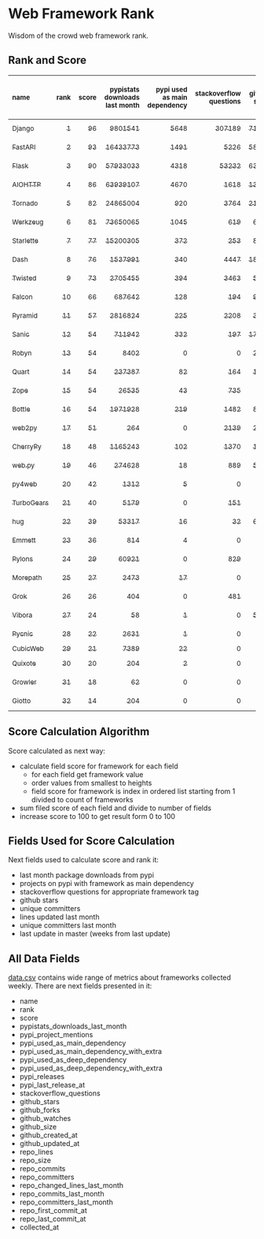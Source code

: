 # Web Framework Rank
Wisdom of the crowd web framework rank.

## Rank and Score
<sub>name</sub> | <sub>rank</sub> | <sub>score</sub> | <sub>pypistats downloads last month</sub> | <sub>pypi used as main dependency</sub> | <sub>stackoverflow questions</sub> | <sub>github stars</sub> | <sub>repo unique committers</sub> | <sub>repo changed lines last month</sub> | <sub>repo unique committers last month</sub> | <sub>repo last commit</sub>
:--- | ---: | ---: | ---: | ---: | ---: | ---: | ---: | ---: | ---: | ---:
[<sub>Django</sub>](https://github.com/django/django "first commit: 2005-07-13") | [<sub>1</sub>](# "  +0 last week") | [<sub>96</sub>](# "  +0 last week") | [<sub>9801541</sub>](# "  #7 in pypistats downloads last month +0.78% last week") | [<sub>5648</sub>](# "  #1 in pypi used as main dependency +0.21% last week") | [<sub>307189</sub>](# "  #1 in stackoverflow questions +0.04% last week") | [<sub>71354</sub>](# "  #1 in github stars +0.16% last week") | [<sub>2904</sub>](# "  #1 in repo unique committers +0.1% last week") | [<sub>2908</sub>](# "  #4 in repo changed lines last month +9.28% last week") | [<sub>36</sub>](# "  #1 in repo unique committers last month +16.13% last week") | [<sub>2023-06-10</sub>](# "  #1 in repo last commit 1 week ago")
[<sub>FastAPI</sub>](https://github.com/tiangolo/fastapi "first commit: 2018-12-05; uses: Starlette") | [<sub>2</sub>](# "  +0 last week") | [<sub>93</sub>](# "  +0 last week") | [<sub>16433773</sub>](# "  #5 in pypistats downloads last month +0.77% last week") | [<sub>1491</sub>](# "  #4 in pypi used as main dependency +1.91% last week") | [<sub>5226</sub>](# "  #3 in stackoverflow questions +0.64% last week") | [<sub>58940</sub>](# "  #3 in github stars +0.48% last week") | [<sub>471</sub>](# "  #5 in repo unique committers +0.64% last week") | [<sub>3234</sub>](# "▼ #3 in repo changed lines last month -95.48% last week") | [<sub>17</sub>](# "  #2 in repo unique committers last month +6.25% last week") | [<sub>2023-06-10</sub>](# "  #1 in repo last commit 1 week ago")
[<sub>Flask</sub>](https://github.com/pallets/flask "first commit: 2010-04-06; uses: Werkzeug") | [<sub>3</sub>](# "  +0 last week") | [<sub>90</sub>](# "  +2 last week") | [<sub>57933033</sub>](# "  #3 in pypistats downloads last month +0.47% last week") | [<sub>4318</sub>](# "  #3 in pypi used as main dependency +0.28% last week") | [<sub>53232</sub>](# "  #2 in stackoverflow questions +0.11% last week") | [<sub>63242</sub>](# "  #2 in github stars +0.13% last week") | [<sub>832</sub>](# "  #2 in repo unique committers +0.0% last week") | [<sub>640</sub>](# "▲ #9 in repo changed lines last month +310.26% last week") | [<sub>6</sub>](# "▼ #6 in repo unique committers last month +20.0% last week") | [<sub>2023-06-09</sub>](# "▲ #4 in repo last commit 1 week ago")
[<sub>AIOHTTP</sub>](https://github.com/aio-libs/aiohttp "first commit: 2013-10-01") | [<sub>4</sub>](# "  +0 last week") | [<sub>86</sub>](# "  +1 last week") | [<sub>63939107</sub>](# "  #2 in pypistats downloads last month +0.56% last week") | [<sub>4670</sub>](# "  #2 in pypi used as main dependency +0.6% last week") | [<sub>1618</sub>](# "  #9 in stackoverflow questions +0.0% last week") | [<sub>13620</sub>](# "  #7 in github stars +0.17% last week") | [<sub>704</sub>](# "  #3 in repo unique committers +0.28% last week") | [<sub>757</sub>](# "▲ #8 in repo changed lines last month +2.44% last week") | [<sub>7</sub>](# "  #5 in repo unique committers last month +40.0% last week") | [<sub>2023-06-09</sub>](# "▲ #4 in repo last commit 1 week ago")
[<sub>Tornado</sub>](https://github.com/tornadoweb/tornado "first commit: 2009-09-09") | [<sub>5</sub>](# "  +0 last week") | [<sub>82</sub>](# "  -1 last week") | [<sub>24865004</sub>](# "  #4 in pypistats downloads last month +0.54% last week") | [<sub>920</sub>](# "  #6 in pypi used as main dependency +0.44% last week") | [<sub>3764</sub>](# "  #5 in stackoverflow questions +0.03% last week") | [<sub>21147</sub>](# "  #4 in github stars +0.06% last week") | [<sub>449</sub>](# "  #6 in repo unique committers +0.0% last week") | [<sub>4978</sub>](# "▲ #2 in repo changed lines last month -3.6% last week") | [<sub>2</sub>](# "▲ #13 in repo unique committers last month +0.0% last week") | [<sub>2023-05-27</sub>](# "▼ #11 in repo last commit 3 weeks ago")
[<sub>Werkzeug</sub>](https://github.com/pallets/werkzeug "first commit: 2007-05-04; used by: Flask and Quart") | [<sub>6</sub>](# "  +0 last week") | [<sub>81</sub>](# "  +1 last week") | [<sub>73650065</sub>](# "  #1 in pypistats downloads last month +1.11% last week") | [<sub>1045</sub>](# "  #5 in pypi used as main dependency +0.19% last week") | [<sub>619</sub>](# "  #15 in stackoverflow questions +0.16% last week") | [<sub>6377</sub>](# "  #12 in github stars -0.03% last week") | [<sub>487</sub>](# "  #4 in repo unique committers +0.62% last week") | [<sub>852</sub>](# "▼ #7 in repo changed lines last month -40.59% last week") | [<sub>6</sub>](# "▲ #6 in repo unique committers last month +50.0% last week") | [<sub>2023-06-09</sub>](# "▲ #4 in repo last commit 1 week ago")
[<sub>Starlette</sub>](https://github.com/encode/starlette "first commit: 2018-06-25; used by: FastAPI") | [<sub>7</sub>](# "▲ +1 last week") | [<sub>77</sub>](# "▲ +1 last week") | [<sub>15200305</sub>](# "  #6 in pypistats downloads last month +0.62% last week") | [<sub>372</sub>](# "  #8 in pypi used as main dependency +0.54% last week") | [<sub>253</sub>](# "  #17 in stackoverflow questions +1.2% last week") | [<sub>8330</sub>](# "  #9 in github stars +0.28% last week") | [<sub>245</sub>](# "  #11 in repo unique committers +0.41% last week") | [<sub>1201</sub>](# "▲ #6 in repo changed lines last month +39.65% last week") | [<sub>10</sub>](# "  #3 in repo unique committers last month +25.0% last week") | [<sub>2023-06-08</sub>](# "▲ #4 in repo last commit 1 week ago")
[<sub>Dash</sub>](https://github.com/plotly/dash "first commit: 2015-04-10") | [<sub>8</sub>](# "▼ -1 last week") | [<sub>76</sub>](# "▼ -1 last week") | [<sub>1537991</sub>](# "  #11 in pypistats downloads last month +3.01% last week") | [<sub>340</sub>](# "  #9 in pypi used as main dependency +0.29% last week") | [<sub>4447</sub>](# "  #4 in stackoverflow questions -0.07% last week") | [<sub>18831</sub>](# "  #5 in github stars +0.24% last week") | [<sub>165</sub>](# "  #15 in repo unique committers +0.0% last week") | [<sub>76486</sub>](# "  #1 in repo changed lines last month +0.0% last week") | [<sub>3</sub>](# "▲ #11 in repo unique committers last month +0.0% last week") | [<sub>2023-05-31</sub>](# "▼ #11 in repo last commit 2 weeks ago")
[<sub>Twisted</sub>](https://github.com/twisted/twisted "first commit: 2001-07-09") | [<sub>9</sub>](# "  +0 last week") | [<sub>73</sub>](# "  +3 last week") | [<sub>2705455</sub>](# "  #9 in pypistats downloads last month +1.57% last week") | [<sub>394</sub>](# "  #7 in pypi used as main dependency +0.0% last week") | [<sub>3463</sub>](# "  #6 in stackoverflow questions +0.06% last week") | [<sub>5082</sub>](# "  #15 in github stars +0.2% last week") | [<sub>298</sub>](# "  #9 in repo unique committers +0.0% last week") | [<sub>586</sub>](# "▲ #10 in repo changed lines last month +283.01% last week") | [<sub>2</sub>](# "▼ #13 in repo unique committers last month -50.0% last week") | [<sub>2023-06-09</sub>](# "▲ #4 in repo last commit 1 week ago")
[<sub>Falcon</sub>](https://github.com/falconry/falcon "first commit: 2012-12-06; used by: hug") | [<sub>10</sub>](# "  +0 last week") | [<sub>66</sub>](# "  -2 last week") | [<sub>687642</sub>](# "  #14 in pypistats downloads last month +0.26% last week") | [<sub>128</sub>](# "  #13 in pypi used as main dependency +0.0% last week") | [<sub>194</sub>](# "  #19 in stackoverflow questions +0.0% last week") | [<sub>9135</sub>](# "  #8 in github stars +0.38% last week") | [<sub>206</sub>](# "  #13 in repo unique committers +0.49% last week") | [<sub>392</sub>](# "▼ #14 in repo changed lines last month +50.77% last week") | [<sub>5</sub>](# "▼ #8 in repo unique committers last month +25.0% last week") | [<sub>2023-06-04</sub>](# "▼ #4 in repo last commit 1 week ago")
[<sub>Pyramid</sub>](https://github.com/Pylons/pyramid "first commit: 2008-07-04; used by: CubicWeb") | [<sub>11</sub>](# "  +0 last week") | [<sub>57</sub>](# "  -8 last week") | [<sub>2816824</sub>](# "  #8 in pypistats downloads last month -0.24% last week") | [<sub>225</sub>](# "  #11 in pypi used as main dependency +0.0% last week") | [<sub>2208</sub>](# "  #7 in stackoverflow questions +0.0% last week") | [<sub>3809</sub>](# "  #16 in github stars +0.03% last week") | [<sub>363</sub>](# "  #8 in repo unique committers +0.0% last week") | [<sub>0</sub>](# "▼ #18 in repo changed lines last month -100.0% last week") | [<sub>0</sub>](# "▼ #18 in repo unique committers last month -100.0% last week") | [<sub>2023-05-11</sub>](# "▼ #18 in repo last commit 5 weeks ago")
[<sub>Sanic</sub>](https://github.com/sanic-org/sanic "first commit: 2016-05-26") | [<sub>12</sub>](# "▲ +1 last week") | [<sub>54</sub>](# "▲ -1 last week") | [<sub>711942</sub>](# "  #13 in pypistats downloads last month +1.08% last week") | [<sub>332</sub>](# "  #10 in pypi used as main dependency +0.0% last week") | [<sub>197</sub>](# "  #18 in stackoverflow questions -0.51% last week") | [<sub>17113</sub>](# "  #6 in github stars +0.11% last week") | [<sub>364</sub>](# "  #7 in repo unique committers +0.0% last week") | [<sub>0</sub>](# "  #18 in repo changed lines last month +100% last week") | [<sub>0</sub>](# "  #18 in repo unique committers last month +100% last week") | [<sub>2023-04-09</sub>](# "▼ #21 in repo last commit 9 weeks ago")
[<sub>Robyn</sub>](https://github.com/sansyrox/robyn "first commit: 2021-05-22") | [<sub>13</sub>](# "▲ +3 last week") | [<sub>54</sub>](# "▲ +1 last week") | [<sub>8402</sub>](# "▲ #20 in pypistats downloads last month +22.09% last week") | [<sub>0</sub>](# "  #26 in pypi used as main dependency +100% last week") | [<sub>0</sub>](# "  #23 in stackoverflow questions +100% last week") | [<sub>2694</sub>](# "  #17 in github stars +0.64% last week") | [<sub>50</sub>](# "  #21 in repo unique committers +2.04% last week") | [<sub>1205</sub>](# "▲ #5 in repo changed lines last month +24.87% last week") | [<sub>8</sub>](# "  #4 in repo unique committers last month +14.29% last week") | [<sub>2023-06-10</sub>](# "  #1 in repo last commit 1 week ago")
[<sub>Quart</sub>](https://github.com/pallets/quart "first commit: 2017-05-14; uses: Werkzeug") | [<sub>14</sub>](# "▼ -2 last week") | [<sub>54</sub>](# "▼ -1 last week") | [<sub>237387</sub>](# "  #16 in pypistats downloads last month +3.88% last week") | [<sub>82</sub>](# "  #15 in pypi used as main dependency +1.23% last week") | [<sub>164</sub>](# "  #20 in stackoverflow questions +0.61% last week") | [<sub>1924</sub>](# "  #19 in github stars +0.84% last week") | [<sub>92</sub>](# "  #19 in repo unique committers +0.0% last week") | [<sub>583</sub>](# "▼ #11 in repo changed lines last month -2.35% last week") | [<sub>4</sub>](# "▼ #9 in repo unique committers last month +0.0% last week") | [<sub>2023-05-18</sub>](# "▼ #16 in repo last commit 4 weeks ago")
[<sub>Zope</sub>](https://github.com/zopefoundation/Zope "first commit: 1996-06-17") | [<sub>15</sub>](# "▼ -1 last week") | [<sub>54</sub>](# "▼ +0 last week") | [<sub>26535</sub>](# "  #19 in pypistats downloads last month -4.35% last week") | [<sub>43</sub>](# "  #16 in pypi used as main dependency +0.0% last week") | [<sub>735</sub>](# "  #14 in stackoverflow questions +0.0% last week") | [<sub>325</sub>](# "  #25 in github stars -0.31% last week") | [<sub>176</sub>](# "  #14 in repo unique committers +0.0% last week") | [<sub>470</sub>](# "▼ #12 in repo changed lines last month +0.0% last week") | [<sub>3</sub>](# "▲ #11 in repo unique committers last month +0.0% last week") | [<sub>2023-05-25</sub>](# "▼ #15 in repo last commit 3 weeks ago")
[<sub>Bottle</sub>](https://github.com/bottlepy/bottle "first commit: 2009-06-30") | [<sub>16</sub>](# "▼ -1 last week") | [<sub>54</sub>](# "▼ +0 last week") | [<sub>1971928</sub>](# "  #10 in pypistats downloads last month -0.46% last week") | [<sub>219</sub>](# "  #12 in pypi used as main dependency +0.46% last week") | [<sub>1482</sub>](# "  #10 in stackoverflow questions +0.07% last week") | [<sub>8007</sub>](# "  #10 in github stars +0.06% last week") | [<sub>231</sub>](# "  #12 in repo unique committers +0.0% last week") | [<sub>0</sub>](# "  #18 in repo changed lines last month +100% last week") | [<sub>0</sub>](# "  #18 in repo unique committers last month +100% last week") | [<sub>2022-09-05</sub>](# "  #23 in repo last commit 40 weeks ago")
[<sub>web2py</sub>](https://github.com/web2py/web2py "first commit: 2011-11-23") | [<sub>17</sub>](# "▲ +4 last week") | [<sub>51</sub>](# "▲ +12 last week") | [<sub>264</sub>](# "  #28 in pypistats downloads last month +0.38% last week") | [<sub>0</sub>](# "  #26 in pypi used as main dependency +100% last week") | [<sub>2139</sub>](# "  #8 in stackoverflow questions +0.05% last week") | [<sub>2049</sub>](# "  #18 in github stars +0.1% last week") | [<sub>271</sub>](# "  #10 in repo unique committers +0.0% last week") | [<sub>2</sub>](# "▲ #17 in repo changed lines last month +100% last week") | [<sub>1</sub>](# "▲ #15 in repo unique committers last month +100% last week") | [<sub>2023-06-05</sub>](# "▲ #4 in repo last commit 1 week ago")
[<sub>CherryPy</sub>](https://github.com/cherrypy/cherrypy "first commit: 2004-11-20") | [<sub>18</sub>](# "▼ -1 last week") | [<sub>48</sub>](# "▼ +0 last week") | [<sub>1165243</sub>](# "  #12 in pypistats downloads last month -1.89% last week") | [<sub>102</sub>](# "  #14 in pypi used as main dependency +0.0% last week") | [<sub>1370</sub>](# "  #11 in stackoverflow questions +0.0% last week") | [<sub>1683</sub>](# "  #20 in github stars +0.18% last week") | [<sub>148</sub>](# "  #16 in repo unique committers +0.0% last week") | [<sub>0</sub>](# "  #18 in repo changed lines last month +100% last week") | [<sub>0</sub>](# "  #18 in repo unique committers last month +100% last week") | [<sub>2023-05-04</sub>](# "▼ #19 in repo last commit 6 weeks ago")
[<sub>web.py</sub>](https://github.com/webpy/webpy "first commit: 1970-01-01") | [<sub>19</sub>](# "  +0 last week") | [<sub>46</sub>](# "  +0 last week") | [<sub>274628</sub>](# "  #15 in pypistats downloads last month +0.98% last week") | [<sub>18</sub>](# "  #18 in pypi used as main dependency +0.0% last week") | [<sub>889</sub>](# "  #12 in stackoverflow questions +0.0% last week") | [<sub>5812</sub>](# "  #13 in github stars +0.05% last week") | [<sub>94</sub>](# "  #18 in repo unique committers +0.0% last week") | [<sub>0</sub>](# "  #18 in repo changed lines last month +100% last week") | [<sub>0</sub>](# "  #18 in repo unique committers last month +100% last week") | [<sub>2023-04-20</sub>](# "▼ #20 in repo last commit 8 weeks ago")
[<sub>py4web</sub>](https://github.com/web2py/py4web "first commit: 2019-03-25") | [<sub>20</sub>](# "▼ -2 last week") | [<sub>42</sub>](# "▼ -5 last week") | [<sub>1312</sub>](# "  #25 in pypistats downloads last month +0.77% last week") | [<sub>5</sub>](# "  #21 in pypi used as main dependency +0.0% last week") | [<sub>0</sub>](# "  #23 in stackoverflow questions +100% last week") | [<sub>202</sub>](# "  #27 in github stars +0.0% last week") | [<sub>67</sub>](# "  #20 in repo unique committers +0.0% last week") | [<sub>412</sub>](# "▼ #13 in repo changed lines last month -68.98% last week") | [<sub>4</sub>](# "▼ #9 in repo unique committers last month +0.0% last week") | [<sub>2023-05-30</sub>](# "▼ #11 in repo last commit 2 weeks ago")
[<sub>TurboGears</sub>](https://github.com/TurboGears/tg2 "first commit: 2007-06-27") | [<sub>21</sub>](# "▼ -1 last week") | [<sub>40</sub>](# "▼ -1 last week") | [<sub>5179</sub>](# "  #22 in pypistats downloads last month -6.02% last week") | [<sub>0</sub>](# "  #26 in pypi used as main dependency +100% last week") | [<sub>151</sub>](# "  #21 in stackoverflow questions +0.0% last week") | [<sub>781</sub>](# "  #22 in github stars -0.13% last week") | [<sub>37</sub>](# "  #23 in repo unique committers +0.0% last week") | [<sub>12</sub>](# "▲ #16 in repo changed lines last month +0.0% last week") | [<sub>1</sub>](# "▲ #15 in repo unique committers last month +0.0% last week") | [<sub>2023-05-30</sub>](# "▼ #11 in repo last commit 2 weeks ago")
[<sub>hug</sub>](https://github.com/hugapi/hug "first commit: 2015-07-17; uses: Falcon") | [<sub>22</sub>](# "  +0 last week") | [<sub>39</sub>](# "  +0 last week") | [<sub>53317</sub>](# "  #18 in pypistats downloads last month -1.89% last week") | [<sub>16</sub>](# "  #20 in pypi used as main dependency +0.0% last week") | [<sub>32</sub>](# "  #22 in stackoverflow questions +0.0% last week") | [<sub>6725</sub>](# "  #11 in github stars +0.09% last week") | [<sub>123</sub>](# "  #17 in repo unique committers +0.0% last week") | [<sub>0</sub>](# "  #18 in repo changed lines last month +100% last week") | [<sub>0</sub>](# "  #18 in repo unique committers last month +100% last week") | [<sub>2020-08-10</sub>](# "  #27 in repo last commit 148 weeks ago")
[<sub>Emmett</sub>](https://github.com/emmett-framework/emmett "first commit: 2014-10-22") | [<sub>23</sub>](# "  +0 last week") | [<sub>36</sub>](# "  -1 last week") | [<sub>814</sub>](# "  #26 in pypistats downloads last month +30.03% last week") | [<sub>4</sub>](# "  #22 in pypi used as main dependency +0.0% last week") | [<sub>0</sub>](# "  #23 in stackoverflow questions +100% last week") | [<sub>851</sub>](# "  #21 in github stars +0.24% last week") | [<sub>23</sub>](# "  #27 in repo unique committers +0.0% last week") | [<sub>31</sub>](# "  #15 in repo changed lines last month -59.21% last week") | [<sub>1</sub>](# "▲ #15 in repo unique committers last month +0.0% last week") | [<sub>2023-05-19</sub>](# "▼ #16 in repo last commit 4 weeks ago")
[<sub>Pylons</sub>](https://github.com/Pylons/pylons "first commit: 2006-02-18") | [<sub>24</sub>](# "  +0 last week") | [<sub>29</sub>](# "  +0 last week") | [<sub>60921</sub>](# "  #17 in pypistats downloads last month -3.71% last week") | [<sub>0</sub>](# "  #26 in pypi used as main dependency +100% last week") | [<sub>829</sub>](# "  #13 in stackoverflow questions +0.0% last week") | [<sub>228</sub>](# "  #26 in github stars +0.0% last week") | [<sub>36</sub>](# "  #24 in repo unique committers +0.0% last week") | [<sub>0</sub>](# "  #18 in repo changed lines last month +100% last week") | [<sub>0</sub>](# "  #18 in repo unique committers last month +100% last week") | [<sub>2018-01-12</sub>](# "  #30 in repo last commit 283 weeks ago")
[<sub>Morepath</sub>](https://github.com/morepath/morepath "first commit: 2013-07-17") | [<sub>25</sub>](# "  +0 last week") | [<sub>27</sub>](# "  +0 last week") | [<sub>2473</sub>](# "  #24 in pypistats downloads last month +30.85% last week") | [<sub>17</sub>](# "  #19 in pypi used as main dependency +0.0% last week") | [<sub>0</sub>](# "  #23 in stackoverflow questions +100% last week") | [<sub>395</sub>](# "  #24 in github stars +0.0% last week") | [<sub>28</sub>](# "  #25 in repo unique committers +0.0% last week") | [<sub>0</sub>](# "  #18 in repo changed lines last month +100% last week") | [<sub>0</sub>](# "  #18 in repo unique committers last month +100% last week") | [<sub>2022-05-29</sub>](# "  #25 in repo last commit 54 weeks ago")
[<sub>Grok</sub>](https://github.com/zopefoundation/grok "first commit: 2006-10-14") | [<sub>26</sub>](# "  +0 last week") | [<sub>26</sub>](# "  +0 last week") | [<sub>404</sub>](# "  #27 in pypistats downloads last month -7.13% last week") | [<sub>0</sub>](# "  #26 in pypi used as main dependency +100% last week") | [<sub>481</sub>](# "  #16 in stackoverflow questions +0.42% last week") | [<sub>22</sub>](# "  #31 in github stars +0.0% last week") | [<sub>41</sub>](# "  #22 in repo unique committers +0.0% last week") | [<sub>0</sub>](# "  #18 in repo changed lines last month +100% last week") | [<sub>0</sub>](# "  #18 in repo unique committers last month +100% last week") | [<sub>2022-12-29</sub>](# "  #22 in repo last commit 24 weeks ago")
[<sub>Vibora</sub>](https://github.com/vibora-io/vibora "first commit: 2018-06-13") | [<sub>27</sub>](# "  +0 last week") | [<sub>24</sub>](# "  +0 last week") | [<sub>58</sub>](# "  #32 in pypistats downloads last month +11.54% last week") | [<sub>1</sub>](# "  #24 in pypi used as main dependency +0.0% last week") | [<sub>0</sub>](# "  #23 in stackoverflow questions +100% last week") | [<sub>5719</sub>](# "  #14 in github stars +0.05% last week") | [<sub>27</sub>](# "  #26 in repo unique committers +0.0% last week") | [<sub>0</sub>](# "  #18 in repo changed lines last month +100% last week") | [<sub>0</sub>](# "  #18 in repo unique committers last month +100% last week") | [<sub>2019-02-11</sub>](# "  #29 in repo last commit 226 weeks ago")
[<sub>Pycnic</sub>](https://github.com/nullism/pycnic "first commit: 2015-11-04") | [<sub>28</sub>](# "  +0 last week") | [<sub>22</sub>](# "  +0 last week") | [<sub>2631</sub>](# "  #23 in pypistats downloads last month +7.48% last week") | [<sub>1</sub>](# "  #24 in pypi used as main dependency +0.0% last week") | [<sub>0</sub>](# "  #23 in stackoverflow questions +100% last week") | [<sub>159</sub>](# "  #28 in github stars +0.0% last week") | [<sub>11</sub>](# "  #28 in repo unique committers +0.0% last week") | [<sub>0</sub>](# "  #18 in repo changed lines last month +100% last week") | [<sub>0</sub>](# "  #18 in repo unique committers last month +100% last week") | [<sub>2022-04-05</sub>](# "  #26 in repo last commit 62 weeks ago")
[<sub>CubicWeb</sub>](https://forge.extranet.logilab.fr/cubicweb/cubicweb "uses: Pyramid") | [<sub>29</sub>](# "  +0 last week") | [<sub>21</sub>](# "  +0 last week") | [<sub>7389</sub>](# "▼ #21 in pypistats downloads last month +0.39% last week") | [<sub>22</sub>](# "  #17 in pypi used as main dependency +0.0% last week") | [<sub>0</sub>](# "  #23 in stackoverflow questions +100% last week") | [<sub>0</sub>](# "  #32 in github stars +100% last week") | [<sub>0</sub>](# "  #32 in repo unique committers +100% last week") | [<sub>0</sub>](# "  #18 in repo changed lines last month +100% last week") | [<sub>0</sub>](# "  #18 in repo unique committers last month +100% last week") | [<sub></sub>](# "  #31 in repo last commit")
[<sub>Quixote</sub>](https://github.com/nascheme/quixote "first commit: 2006-03-16") | [<sub>30</sub>](# "  +0 last week") | [<sub>20</sub>](# "  +0 last week") | [<sub>204</sub>](# "  #29 in pypistats downloads last month +5.15% last week") | [<sub>2</sub>](# "  #23 in pypi used as main dependency +0.0% last week") | [<sub>0</sub>](# "  #23 in stackoverflow questions +100% last week") | [<sub>81</sub>](# "  #29 in github stars +0.0% last week") | [<sub>6</sub>](# "  #29 in repo unique committers +0.0% last week") | [<sub>0</sub>](# "  #18 in repo changed lines last month +100% last week") | [<sub>0</sub>](# "  #18 in repo unique committers last month +100% last week") | [<sub>2022-06-23</sub>](# "  #24 in repo last commit 51 weeks ago")
[<sub>Growler</sub>](https://github.com/pyGrowler/Growler "first commit: 2014-08-17") | [<sub>31</sub>](# "  +0 last week") | [<sub>18</sub>](# "  +0 last week") | [<sub>62</sub>](# "  #31 in pypistats downloads last month -22.5% last week") | [<sub>0</sub>](# "  #26 in pypi used as main dependency +100% last week") | [<sub>0</sub>](# "  #23 in stackoverflow questions +100% last week") | [<sub>687</sub>](# "  #23 in github stars +0.0% last week") | [<sub>6</sub>](# "  #29 in repo unique committers +0.0% last week") | [<sub>0</sub>](# "  #18 in repo changed lines last month +100% last week") | [<sub>0</sub>](# "  #18 in repo unique committers last month +100% last week") | [<sub>2020-03-08</sub>](# "  #28 in repo last commit 170 weeks ago")
[<sub>Giotto</sub>](https://github.com/priestc/giotto "first commit: 2012-02-26") | [<sub>32</sub>](# "  +0 last week") | [<sub>14</sub>](# "  +0 last week") | [<sub>204</sub>](# "▲ #29 in pypistats downloads last month +10.87% last week") | [<sub>0</sub>](# "  #26 in pypi used as main dependency +100% last week") | [<sub>0</sub>](# "  #23 in stackoverflow questions +100% last week") | [<sub>58</sub>](# "  #30 in github stars +0.0% last week") | [<sub>3</sub>](# "  #31 in repo unique committers +0.0% last week") | [<sub>0</sub>](# "  #18 in repo changed lines last month +100% last week") | [<sub>0</sub>](# "  #18 in repo unique committers last month +100% last week") | [<sub>2013-10-07</sub>](# "  #31 in repo last commit 505 weeks ago")

## Score Calculation Algorithm
Score calculated as next way:
- calculate field score for framework for each field
  - for each field get framework value
  - order values from smallest to heights
  - field score for framework is index in ordered list starting from 1 divided to count of frameworks
- sum filed score of each field and divide to number of fields
- increase score to 100 to get result form 0 to 100

## Fields Used for Score Calculation
Next fields used to calculate score and rank it:
- last month package downloads from pypi
- projects on pypi with framework as main dependency
- stackoverflow questions for appropriate framework tag
- github stars
- unique committers
- lines updated last month
- unique committers last month
- last update in master (weeks from last update)

## All Data Fields
[data.csv](data.csv) contains wide range of metrics about frameworks collected weekly.
There are next fields presented in it: 

- name
- rank
- score
- pypistats_downloads_last_month
- pypi_project_mentions
- pypi_used_as_main_dependency
- pypi_used_as_main_dependency_with_extra
- pypi_used_as_deep_dependency
- pypi_used_as_deep_dependency_with_extra
- pypi_releases
- pypi_last_release_at
- stackoverflow_questions
- github_stars
- github_forks
- github_watches
- github_size
- github_created_at
- github_updated_at
- repo_lines
- repo_size
- repo_commits
- repo_committers
- repo_changed_lines_last_month
- repo_commits_last_month
- repo_committers_last_month
- repo_first_commit_at
- repo_last_commit_at
- collected_at
